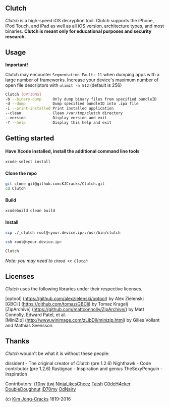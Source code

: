 Clutch
------------
*Clutch* is a high-speed iOS decryption tool. Clutch supports the iPhone, iPod Touch, and iPad as well as all iOS version, architecture types, and most binaries. **Clutch is meant only for educational purposes and security research.**

Usage
------------

**Important!**

Clutch may encounter `Segmentation Fault: 11` when dumping apps with a large number of frameworks.
Increase your device's maximum number of open file descriptors with `ulimit -n 512` (default is 256)

```sh
Clutch [OPTIONS]
-b --binary-dump     Only dump binary files from specified bundleID
-d --dump            Dump specified bundleID into .ipa file
-i --print-installed Print installed application
--clean              Clean /var/tmp/clutch directory
--version            Display version and exit
-? --help            Display this help and exit
```
Getting started
------------
#### Have Xcode installed, install the additional command line tools
```sh
xcode-select install
```
#### Clone the repo
```sh
git clone git@github.com:KJCracks/Clutch.git
cd Clutch
```
#### Build
```sh
xcodebuild clean build
```
#### Install

```sh
scp ./_clutch root@<your.device.ip>:/usr/bin/clutch
```
```sh
ssh root@<your.device.ip>
```
```sh
Clutch
```
_Note: you may need to `chmod +x Clutch`_


Licenses
------------
*Clutch* uses the following libraries under their respective licenses.

[optool] (https://github.com/alexzielenski/optool) by Alex Zielenski<br />
[GBCli] (https://github.com/tomaz/GBCli) by Tomaz Kragelj<br />
[ZipArchive] (https://github.com/mattconnolly/ZipArchive/) by Matt Connolly, Edward Patel, et al.<br />
[MiniZip] (http://www.winimage.com/zLibDll/minizip.html) by Gilles Vollant and Mathias Svensson.

Thanks
------------
*Clutch* woudn't be what it is without these people:

dissident - The original creator of *Clutch* (pre 1.2.6)
Nighthawk - Code contributor (pre 1.2.6)
Rastignac - Inspiration and genius
TheSexyPenguin - Inspiration

Contributors:
[iT0ny](https://github.com/iT0ny)
[ttwj](https://github.com/ttwj)
[NinjaLikesCheez](https://github.com/NinjaLikesCheez)
[Tatsh](https://github.com/Tatsh)
[C0deH4cker](https://github.com/C0deH4cker)
[DoubleDoughnut](https://github.com/DoubleDoughnut)
[iD70my](https://github.com/iD70my)
[OdNairy](https://github.com/OdNairy)


(c) [Kim Jong-Cracks](http://cracksby.kim) 1819-2016
